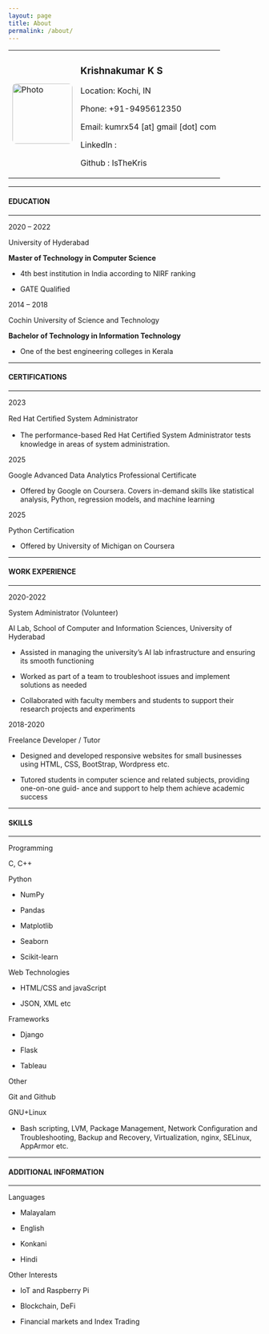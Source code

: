 ```yaml
---
layout: page
title: About
permalink: /about/
---
```


<table>
  <tr>
    <td>
      <img src="/assets/about/photo.png" alt="Photo" style="width: 120px; border-radius: 8px;">
    </td>
    <td>
      <h3>Krishnakumar K S</h3>
      <p>Location: Kochi, IN</p>
      <p>Phone: +91-9495612350</p>
      <p>Email: kumrx54 [at] gmail [dot] com</p>
      <p>LinkedIn : </p>
      <p>Github : IsTheKris </p>
    </td>
  </tr>
</table>
<div style="color: cvrulecolor">
<hr />
</div>

<h4>EDUCATION</h4>

<div style="color: cvrulecolor">
<hr />
</div>
<p><span><span style="color: cvdurationcolor">2020 –
2022</span></span></p>
<p><span><span style="color: cvtitlecolor">University of
Hyderabad</span></span></p>
<p><strong>Master of Technology in Computer Science</strong></p>
<ul>
<li><p>4th best institution in India according to NIRF ranking</p></li>
<li><p>GATE Qualified</p></li>
</ul>
<p><span><span style="color: cvdurationcolor">2014 –
2018</span></span></p>
<p><span><span style="color: cvtitlecolor">Cochin University of Science
and Technology</span></span></p>
<p><strong>Bachelor of Technology in Information Technology</strong></p>
<ul>
<li><p>One of the best engineering colleges in Kerala</p></li>
</ul>
<div style="color: cvrulecolor">
<hr />
</div>

<h4>CERTIFICATIONS</h4>

<div style="color: cvrulecolor">
<hr />
</div>
<p><span><span style="color: cvdurationcolor">2023</span></span></p>
<p><span><span style="color: cvtitlecolor">Red Hat Certiﬁed System
Administrator</span></span></p>
<ul>
<li><p>The performance-based Red Hat Certiﬁed System Administrator tests
knowledge in areas of system administration.</p></li>
</ul>
<p><span><span style="color: cvdurationcolor">2025</span></span></p>
<p><span><span style="color: cvtitlecolor">Google Advanced Data
Analytics Professional Certificate</span></span></p>
<ul>
<li><p>Offered by Google on Coursera. Covers in-demand skills like
statistical analysis, Python, regression models, and machine
learning</p></li>
</ul>
<p><span><span style="color: cvdurationcolor">2025</span></span></p>
<p><span><span style="color: cvtitlecolor">Python
Certification</span></span></p>
<ul>
<li><p>Offered by University of Michigan on Coursera</p></li>
</ul>
<div style="color: cvrulecolor">
<hr />
</div>

<h4> WORK EXPERIENCE </h4>

<div style="color: cvrulecolor">
<hr />
</div>
<p><span><span
style="color: cvdurationcolor">2020-2022</span></span></p>
<p><span><span style="color: cvtitlecolor">System Administrator
(Volunteer)</span></span></p>
<p>AI Lab, School of Computer and Information Sciences, University of
Hyderabad</p>
<ul>
<li><p>Assisted in managing the university’s AI lab infrastructure and
ensuring its smooth functioning</p></li>
<li><p>Worked as part of a team to troubleshoot issues and implement
solutions as needed</p></li>
<li><p>Collaborated with faculty members and students to support their
research projects and experiments</p></li>
</ul>
<p><span><span
style="color: cvdurationcolor">2018-2020</span></span></p>
<p><span><span style="color: cvtitlecolor">Freelance Developer /
Tutor</span></span></p>
<ul>
<li><p>Designed and developed responsive websites for small businesses
using HTML, CSS, BootStrap, Wordpress etc.</p></li>
<li><p>Tutored students in computer science and related subjects,
providing one-on-one guid- ance and support to help them achieve
academic success</p></li>
</ul>
<div style="color: cvrulecolor">
<hr />
</div>

<h4> SKILLS </h4>

<div style="color: cvrulecolor">
<hr />
</div>
<p><span><span
style="color: cvheadingcolor">Programming</span></span></p>
<p>C, C++</p>
<p>Python</p>
<ul>
<li><p>NumPy</p></li>
<li><p>Pandas</p></li>
<li><p>Matplotlib</p></li>
<li><p>Seaborn</p></li>
<li><p>Scikit-learn</p></li>
</ul>
<p>Web Technologies</p>
<ul>
<li><p>HTML/CSS and javaScript</p></li>
<li><p>JSON, XML etc</p></li>
</ul>
<p><span><span
style="color: cvheadingcolor">Frameworks</span></span></p>
<ul>
<li><p>Django</p></li>
<li><p>Flask</p></li>
<li><p>Tableau</p></li>
</ul>
<p><span><span style="color: cvheadingcolor">Other</span></span></p>
<p>Git and Github</p>
<div class="itemize">

</div>
<p>GNU+Linux</p>
<ul>
<li><p>Bash scripting, LVM, Package Management, Network Conﬁguration and
Troubleshooting, Backup and Recovery, Virtualization, nginx, SELinux,
AppArmor etc.</p></li>
</ul>
<div style="color: cvrulecolor">
<hr />
</div>

<h4> ADDITIONAL INFORMATION</h4>
<div style="color: cvrulecolor">
<hr />
</div>

<p><span><span style="color: cvheadingcolor">Languages</span></span></p>
<ul>
<li><p>Malayalam</p></li>
<li><p>English</p></li>
<li><p>Konkani</p></li>
<li><p>Hindi</p></li>
</ul>
<p><span><span style="color: cvheadingcolor">Other
Interests</span></span></p>
<ul>
<li><p>IoT and Raspberry Pi</p></li>
<li><p>Blockchain, DeFi</p></li>
<li><p>Financial markets and Index Trading</p></li>
</ul>
